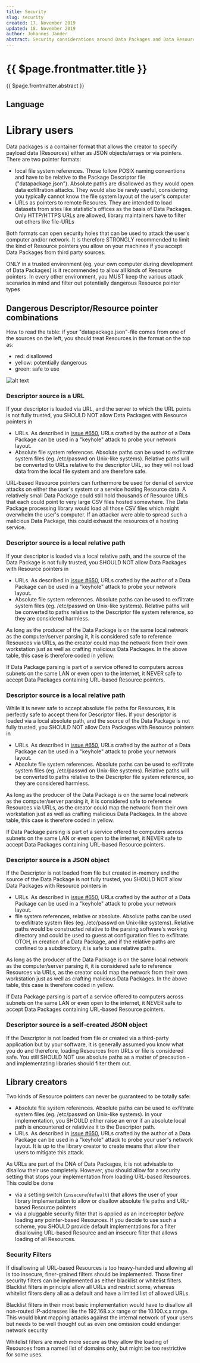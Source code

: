 ```yaml
---
title: Security
slug: security
created: 17. November 2019
updated: 18. November 2019
author: Johannes Jander
abstract: Security considerations around Data Packages and Data Resources
---
```


# {{ $page.frontmatter.title }}

{{ $page.frontmatter.abstract }}

<MetadataTable />

## Language

<Language />

# Library users

Data packages is a container format that allows the creator to specify payload data (Resources) either as JSON 
objects/arrays or via pointers. There are two pointer formats:
- local file system references. Those follow POSIX naming conventions and have to be relative to the Package Descriptor 
file ("datapackage.json"). Absolute paths are disallowed as they would open data exfiltration attacks. They would also 
be rarely useful, considering you typically cannot know the file system layout of the user's computer
- URLs as pointers to remote Resoures. They are intended to load datasets from sites like statistic's offices as the 
basis of Data Packages. Only HTTP/HTTPS URLs are allowed, library maintainers have to filter out others like file-URLs

Both formats can open security holes that can be used to attack the user's computer and/or network. It is therefore 
STRONGLY recommended to limit the kind of Resource pointers you allow on your machines if you accept Data Packages 
from third party sources. 

ONLY in a trusted environment (eg. your own computer during development of Data Packages) is it recommended to allow 
all kinds of Resource pointers. In every other environment, you MUST keep the various attack scenarios in mind and 
filter out potentially dangerous Resource pointer types

## Dangerous Descriptor/Resource pointer combinations

How to read the table: if your "datapackage.json"-file comes from one of the sources on the left, you should treat 
Resources in the format on the top as:
- red: disallowed
- yellow: potentially dangerous
- green: safe to use

![alt text](security_matrix.png)

### Descriptor source is a URL

If your descriptor is loaded via URL, and the server to which the URL points is not fully trusted, you 
SHOULD NOT allow Data Packages with Resource pointers in 
- URLs. As described in [issue #650](https://github.com/frictionlessdata/specs/issues/650), URLs crafted by the author 
of a Data Package can be used in a "keyhole" attack to probe your network layout.
- Absolute file system references. Absolute paths can be used to exfiltrate system files (eg. /etc/passwd on 
Unix-like systems). Relative paths will be converted to URLs relative to the descriptor URL, so they will 
not load data from the local file system and are therefore safe.

URL-based Resource pointers can furthermore be used for denial of service attacks on either the user's system or a 
service hosting Resource data. A relatively small Data Package could still hold thousands of Resource URLs that 
each could point to very large CSV files hosted somewhere. The Data Package processing library would load all 
those CSV files which might overwhelm the user's computer. If an attacker were able to spread such a malicious 
Data Package, this could exhaust the resources of a hosting service.

### Descriptor source is a local relative path 

If your descriptor is loaded via a local relative path, and the source of the Data Package is not fully trusted, you 
SHOULD NOT allow Data Packages with Resource pointers in 
- URLs. As described in [issue #650](https://github.com/frictionlessdata/specs/issues/650), URLs crafted by the author 
of a Data Package can be used in a "keyhole" attack to probe your network layout.
- Absolute file system references. Absolute paths can be used to exfiltrate system files (eg. /etc/passwd on 
Unix-like systems). Relative paths will be converted to paths relative to the Descriptor file system reference, 
so they are considered harmless.

As long as the producer of the Data Package is on the same local network as the computer/server parsing it, it is
considered safe to reference Resources via URLs, as the creator could map the network from their own workstation just
as well as crafting malicious Data Packages. In the above table, this case is therefore coded in yellow.

If Data Package parsing is part of a service offered to computers across subnets on the same LAN or even open to the
internet, it NEVER safe to accept Data Packages containing URL-based Resource pointers.

### Descriptor source is a local relative path 

While it is never safe to accept absolute file paths for Resources, it is perfectly safe to accept them for Descriptor
files. If your descriptor is loaded via a local absolute path, and the source of the Data Package is not fully 
trusted, you SHOULD NOT allow Data Packages with Resource pointers in 
- URLs. As described in [issue #650](https://github.com/frictionlessdata/specs/issues/650), URLs crafted by the author 
of a Data Package can be used in a "keyhole" attack to probe your network layout.
- Absolute file system references. Absolute paths can be used to exfiltrate system files (eg. /etc/passwd on 
Unix-like systems). Relative paths will be converted to paths relative to the Descriptor file system reference, 
so they are considered harmless.

As long as the producer of the Data Package is on the same local network as the computer/server parsing it, it is
considered safe to reference Resources via URLs, as the creator could map the network from their own workstation just
as well as crafting malicious Data Packages. In the above table, this case is therefore coded in yellow.

If Data Package parsing is part of a service offered to computers across subnets on the same LAN or even open to the
internet, it NEVER safe to accept Data Packages containing URL-based Resource pointers.

### Descriptor source is a JSON object

If the Descriptor is not loaded from file but created in-memory and the source of the Data Package is not fully 
trusted, you SHOULD NOT allow Data Packages with Resource pointers in 
- URLs. As described in [issue #650](https://github.com/frictionlessdata/specs/issues/650), URLs crafted by the author 
of a Data Package can be used in a "keyhole" attack to probe your network layout.
- file system references, relative or absolute. Absolute paths can be used to exfiltrate system files 
(eg. /etc/passwd on Unix-like systems). Relative paths would be constructed relative to the parsing software's working
directory and could be used to guess at configuration files to exfiltrate. OTOH, in creation of a Data Package, 
and if the relative paths are confined to a subdirectory, it is safe to use relative paths.

As long as the producer of the Data Package is on the same local network as the computer/server parsing it, it is
considered safe to reference Resources via URLs, as the creator could map the network from their own workstation just
as well as crafting malicious Data Packages. In the above table, this case is therefore coded in yellow.

If Data Package parsing is part of a service offered to computers across subnets on the same LAN or even open to the
internet, it NEVER safe to accept Data Packages containing URL-based Resource pointers.


### Descriptor source is a self-created JSON object

If the Descriptor is not loaded from file or created via a third-party application but by your software, it is 
generally assumed you know what you do and therefore, loading Resources from URLs or file is considered safe. You 
still SHOULD NOT use absolute paths as a matter of precaution - and implementating libraries should filter them out.


## Library creators

Two kinds of Resource pointers can never be guaranteed to be totally safe:
- Absolute file system references. Absolute paths can be used to exfiltrate system files (eg. /etc/passwd on 
Unix-like systems). In your implementation, you SHOULD either raise an error if an absolute local path is encountered
or relativize it to the Descriptor path.
- URLs. As described in [issue #650](https://github.com/frictionlessdata/specs/issues/650), URLs crafted by the author 
of a Data Package can be used in a "keyhole" attack to probe your user's network layout. It is up to the library creator
 to create means that allow their users to mitigate this attack. 

As URLs are part of the DNA of Data Packages, it is not advisable to disallow their use completely. However, you should 
allow for a security setting that stops your implementation from loading URL-based Resources. This could be done
- via a setting switch (`insecure`/`default`) that allows the user of your library implementation to allow or
disallow absolute file paths and URL-based Resource pointers
- via a pluggable security filter that is applied as an incerceptor *before* loading any pointer-based Resources. If
you decide to use such a scheme, you SHOULD provide default implementations for a filter disallowing URL-based
Resource and an insecure filter that allows loading of all Resources.

### Security Filters

If disallowing all URL-based Resources is too heavy-handed and allowing all is too insecure, finer-grained filters
should be implemented. Those finer security filters can be implemented as either blacklist or whitelist filters. 
Blacklist filters in principle allow all URLs and restrict some, whereas whitelist filters deny all as a default 
and have a limited list of allowed URLs. 

Blacklist filters in their most basic implementation would have to disallow all non-routed IP-addresses like the 
192.168.x.x range or the 10.100.x.x range. This would blunt mapping attacks against the internal network of your users
but needs to be well thought out as even one omission could endanger network security

Whitelist filters are much more secure as they allow the loading of Resources from a named list of domains only, but 
might be too restrictive for some uses.